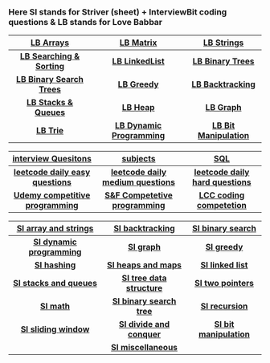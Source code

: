 ### Here SI stands for Striver (sheet) + InterviewBit coding questions  & LB stands for Love Babbar 
|[LB Arrays](https://github.com/singh7priyanshu/Competitive-Programming-Essentials-Master-Algorithms-2022/blob/main/array/README.md)|[LB Matrix](https://github.com/singh7priyanshu/Competitive-Programming-Essentials-Master-Algorithms-2022/blob/main/matrix/README.md)|[LB Strings](https://github.com/singh7priyanshu/Competitive-Programming-Essentials-Master-Algorithms-2022/blob/main/string/README.md)|
|:---:|:---:|:---:|
|**[LB Searching & Sorting](https://github.com/singh7priyanshu/Competitive-Programming-Essentials-Master-Algorithms-2022/blob/main/searching%20and%20sorting/README.md)**|**[LB LinkedList](https://github.com/singh7priyanshu/Competitive-Programming-Essentials-Master-Algorithms-2022/blob/main/linked%20list/README.md)**|**[LB Binary Trees](https://github.com/singh7priyanshu/Competitive-Programming-Essentials-Master-Algorithms-2022/blob/main/binary%20trees/README.md)**|
|**[LB Binary Search Trees](https://github.com/singh7priyanshu/Competitive-Programming-Essentials-Master-Algorithms-2022/blob/main/binary%20search%20trees/README.md)**|**[LB Greedy](https://github.com/singh7priyanshu/Competitive-Programming-Essentials-Master-Algorithms-2022/blob/main/greedy/README.md)**|**[LB Backtracking](https://github.com/singh7priyanshu/Competitive-Programming-Essentials-Master-Algorithms-2022/blob/main/backtracking/README.md)**|
|**[LB Stacks & Queues](https://github.com/singh7priyanshu/Competitive-Programming-Essentials-Master-Algorithms-2022/blob/main/stack%20and%20queues/README.md)**|**[LB Heap](https://github.com/singh7priyanshu/Competitive-Programming-Essentials-Master-Algorithms-2022/blob/main/heap/README.md)**|**[LB Graph](https://github.com/singh7priyanshu/Competitive-Programming-Essentials-Master-Algorithms-2022/blob/main/graph/README.md)**|
|**[LB Trie](https://github.com/singh7priyanshu/Competitive-Programming-Essentials-Master-Algorithms-2022/blob/main/trie/README.md)**|**[LB Dynamic Programming](https://github.com/singh7priyanshu/Competitive-Programming-Essentials-Master-Algorithms-2022/blob/main/dynamic%20programming/README.md)**|**[LB Bit Manipulation](https://github.com/singh7priyanshu/Competitive-Programming-Essentials-Master-Algorithms-2022/blob/main/bit%20manipulation/README.md)**|

|**[interview Quesitons](https://github.com/singh7priyanshu/Competitive-Programming-Essentials-Master-Algorithms-2022/blob/main/interview%20questions/README.md)**|**[subjects](https://github.com/singh7priyanshu/love_babbar_450_solutions/blob/main/subjects/README.md)**|**[SQL](https://github.com/singh7priyanshu/Placement-preparation-resources/blob/main/SQL/README.md)**|
|:---:|:---:|:---:|
|**[leetcode daily easy questions](https://github.com/singh7priyanshu/Placement-preparation-resources/blob/main/leetcode%20easy/README.md)**|**[leetcode daily medium questions](https://github.com/singh7priyanshu/Placement-preparation-resources/blob/main/leetcode%20medium/README.md)**|**[leetcode daily hard questions](https://github.com/singh7priyanshu/Placement-preparation-resources/blob/main/leetcode%20hard/README.md)**|
|**[Udemy competitive programming](https://github.com/singh7priyanshu/Competitive-Programming-Essentials-Master-Algorithms-2022/blob/main/competetive%20programming/README.md)**|**[S&F Competetive programming]()**|**[LCC coding competetion]()**|

|**[SI array and strings](https://github.com/singh7priyanshu/DSA/blob/main/Striver%2C%20interviewBit/array%20and%20strings/README.md)**|**[SI backtracking](https://github.com/singh7priyanshu/DSA/blob/main/Striver%2C%20interviewBit/backtracking/README.md)**|**[SI binary search](https://github.com/singh7priyanshu/DSA/blob/main/Striver%2C%20interviewBit/binary%20search/README.md)**|
|:---:|:---:|:---:|
|**[SI dynamic programming](https://github.com/singh7priyanshu/DSA/blob/main/Striver%2C%20interviewBit/dynamic%20programming/README.md)**|**[SI graph](https://github.com/singh7priyanshu/DSA/blob/main/Striver%2C%20interviewBit/graph/README.md)**|**[SI greedy](https://github.com/singh7priyanshu/DSA/blob/main/Striver%2C%20interviewBit/greedy/README.md)**|
|**[SI hashing](https://github.com/singh7priyanshu/DSA/blob/main/Striver%2C%20interviewBit/hashing/README.md)**|**[SI heaps and maps](https://github.com/singh7priyanshu/DSA/blob/main/Striver%2C%20interviewBit/heaps%20and%20maps/README.md)**|**[SI linked list](https://github.com/singh7priyanshu/DSA/blob/main/Striver%2C%20interviewBit/linked%20list/README.md)**|
|**[SI stacks and queues](https://github.com/singh7priyanshu/DSA/blob/main/Striver%2C%20interviewBit/stacks%20and%20queues/README.md)**|**[SI tree data structure](https://github.com/singh7priyanshu/DSA/blob/main/Striver%2C%20interviewBit/tree%20data%20structure/README.md)**|**[SI two pointers](https://github.com/singh7priyanshu/DSA/blob/main/Striver%2C%20interviewBit/two%20pointers/README.md)**|
|**[SI math](https://github.com/singh7priyanshu/DSA/blob/main/Striver%2C%20interviewBit/math/README.md)**|**[SI binary search tree](https://github.com/singh7priyanshu/DSA/blob/main/Striver%2C%20interviewBit/math/README.md)**|**[SI recursion](https://github.com/singh7priyanshu/DSA/blob/main/Striver%2C%20interviewBit/recursion/README.md)**|
|**[SI sliding window](https://github.com/singh7priyanshu/DSA/blob/main/Striver%2C%20interviewBit/sliding%20window/README.md)**|**[SI divide and conquer](https://github.com/singh7priyanshu/DSA/blob/main/Striver%2C%20interviewBit/divide%20and%20conquer/README.md)**|**[SI bit manipulation](https://github.com/singh7priyanshu/DSA/blob/main/Striver%2C%20interviewBit/bit%20manipulation/README.md)**|
|**[]()**|**[SI miscellaneous](https://github.com/singh7priyanshu/DSA/blob/main/Striver%2C%20interviewBit/miscellaneous/README.md)**|**[]()**|



